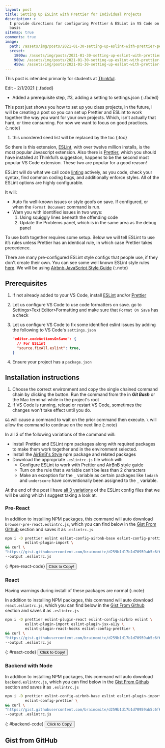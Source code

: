 ```yaml
---
layout: post
title: Setting Up ESLint with Prettier for Individual Projects
description: >
  I provide directions for configuring Prettier & ESLint in VS Code on a project
  basis
sitemap: true
comments: true
image:
  path: /assets/img/posts/2021-01-30-setting-up-eslint-with-prettier-per-project/cover.png
  srcset:
    1800w: /assets/img/posts/2021-01-30-setting-up-eslint-with-prettier-per-project/cover.png
    900w: /assets/img/posts/2021-01-30-setting-up-eslint-with-prettier-per-project/cover@0,5x.png
    450w: /assets/img/posts/2021-01-30-setting-up-eslint-with-prettier-per-project/cover@0,25x.png
---
```


This post is intended primarily for students at
[Thinkful](https://www.thinkful.com/).

Edit - 2/1/2021 {:.faded}

- Added a prerequisite step, #3, adding a setting to settings.json {:.faded}

This post just shows you how to set up you class projects, in the future, I will
be creating a post so you can set up Prettier and ESLint to work together the
way you want for your own projects. Which, isn't actually that hard, or time
consuming. For now we want to focus on good practices. {:.note}

1. this unordered seed list will be replaced by the toc {:toc}

So there is this extension,
[ESLint](https://marketplace.visualstudio.com/items?itemName=dbaeumer.vscode-eslint),
with over twelve million installs, is the most popular Javascript extension.
Also there is
[Prettier](https://marketplace.visualstudio.com/items?itemName=esbenp.prettier-vscode),
which you should have installed at Thinkful’s suggestion, happens to be the
second most popular VS Code extension. These two are popular for a good reason!

ESLint will do what we call code
[linting](<https://en.wikipedia.org/wiki/Lint_(software)>) actively, as you
code, check your syntax, find common coding bugs, and additionally enforce
styles. All of the ESLint options are highly configurable.

It will:

- Auto fix well-known issues or style goofs on save. If configured, or when the
  `Format Document` command is run.
- Warn you with identified issues in two ways:
  1.  Using squiggly lines beneath the offending code
  2.  Update the Problems panel, which is in the same area as the debug panel

To use both together requires some setup. Below we will tell ESLint to use it’s
rules unless Prettier has an identical rule, in which case Prettier takes
precedence.

There are many pre-configured ESLint style configs that people use, if they
don't create their own. You can see some well known ESLint style rules
[here](https://github.com/dustinspecker/awesome-eslint#configs-by-well-known-companiesorganizations).
We will be using
[Airbnb JavaScript Style Guide](https://github.com/airbnb/javascript) {:.note}

## Prerequisites

1.  If not already added to your VS Code, install
    [ESLint](https://marketplace.visualstudio.com/items?itemName=dbaeumer.vscode-eslint)
    and/or
    [Prettier](https://marketplace.visualstudio.com/items?itemName=esbenp.prettier-vscode)
2.  Let us configure VS Code to use code formatters on save. go to Settings>Text
    Editor>Formatting and make sure that `Format On Save` has a check
3.  Let us configure VS Code to fix some identified eslint issues by adding the
    following to VS Code's `settings.json`

    ```json
    "editor.codeActionsOnSave": {
      // For ESLint
      "source.fixAll.eslint": true,
    }
    ```

4.  Ensure your project has a `package.json`

## Installation instructions

1. Choose the correct environment and copy the single chained command chain by
   clicking the button. Run the command from the in **_Git Bash_** or the Mac
   terminal while in the project's root
2. If VS Code is running, reload or restart VS Code, sometimes the changes won't
   take effect until you do.

`&&` will cause a command to wait on the prior command then execute. `\` will
allow the command to continue on the next line {:.note}

In all 3 of the following variations of the command will:

- Install Prettier and ESLint npm packages along with required packages to make
  them work together and in the environment selected.
- Install the
  [AirBnB's Style](https://github.com/airbnb/javascript/tree/master/packages/eslint-config-airbnb)
  npm package and related packages
- Download the appropriate `.eslintrc.js` file which will:
  - Configure ESLint to work with Prettier and AirBnB style guide
  - Turn on the rule that a variable can't be less than 2 characters
  - Make an exception for the `_` variable as certain packages like `lodash` and
    `underscore` have conventionally been assigned to the `_` variable.

At the end of the post I have [all 3 variations](#gist-from-github) of the
ESLint config files that we will be using which I suggest taking a look at.

### Pre-React

In addition to installing NPM packages, this command will auto download
`browser-pre-react.eslintrc.js`, which you can find below in the
[Gist From Github](#gist-from-github) section and saves it as `.eslintrc.js`

```bash
npm i -D prettier eslint eslint-config-airbnb-base eslint-config-prettier \
         eslint-plugin-import \
&& curl \
"https://gist.githubusercontent.com/brainomite/d259b1d17b1d70959ab5c6f6ecd019a9/raw/d9e331cc63a943298132ab7ee4a150330d636a37/browser-pre-react.eslintrc.js" \
--output .eslintrc.js
```

{: #pre-react-code}
<button id="pre-react-btn" onClick="codeCopyHandler('pre-react-code', 'pre-react-btn')">Click
to Copy!</button>

### React

Having warnings during install of these packages are normal {:.note}

In addition to installing NPM packages, this command will auto download
`react.eslintrc.js`, which you can find below in the
[Gist From Github](#gist-from-github) section and saves it as `.eslintrc.js`

```bash
npm i -D prettier eslint-plugin-react eslint-config-airbnb eslint \
         eslint-plugin-import eslint-plugin-jsx-a11y \
         eslint-plugin-react-hooks eslint-config-prettier \
&& curl \
"https://gist.githubusercontent.com/brainomite/d259b1d17b1d70959ab5c6f6ecd019a9/raw/d3426bfa31a78ec68f7df36018b0f2aedfe51709/react.eslintrc.js" \
--output .eslintrc.js
```

{: #react-code}
<button id="react-btn" onClick="codeCopyHandler('react-code', 'react-btn')">Click
to Copy!</button>

### Backend with Node

In addition to installing NPM packages, this command will auto download
`backend.eslintrc.js`, which you can find below in the
[Gist From Github](#gist-from-github) section and saves it as `.eslintrc.js`

```bash
npm i -D prettier eslint-config-airbnb-base eslint eslint-plugin-import \
         eslint-config-prettier \
&& curl \
"https://gist.githubusercontent.com/brainomite/d259b1d17b1d70959ab5c6f6ecd019a9/raw/d9e331cc63a943298132ab7ee4a150330d636a37/backend.eslintrc.js" \
--output .eslintrc.js
```

{: #backend-code}
<button id="backend-btn" onClick="codeCopyHandler('backend-code', 'backend-btn')">Click
to Copy!</button>

## Gist from GitHub

<script src="https://gist.github.com/brainomite/d259b1d17b1d70959ab5c6f6ecd019a9.js"></script>

<script>
function codeCopyHandler(codeId, buttonId) {
  const code = document.querySelector(`#${codeId} code`).innerText;
  navigator.clipboard.writeText(code);
  const btn = document.querySelector("#" + buttonId);
  const oldText = btn.innerText;
  btn.innerText = "copied!";
  setTimeout(() => (btn.innerText = oldText), 1500);
}

</script>

<style>
/*!
* Gist DarkCode ver 0.2.0
* Copyright (c) 2017 KillerCodes.in
* License: Free to use with this file header ;)
* https://gist.github.com/adimancv/eb2f4b46d3c95e6b8fe4dd52375236b2
*/
.gist{font-size: 18px}.gist-meta, .gist-file, .octotree_toggle, ul.comparison-list > li.title,button.button, a.button, span.button, button.minibutton, a.minibutton,span.minibutton, .clone-url-button > .clone-url-link{background: linear-gradient(#202020, #181818) !important;border-color: #383838 !important;border-radius: 0 0 3px 3px !important;text-shadow: none !important;color: #b5b5b5 !important}.markdown-format pre, .markdown-body pre, .markdown-format .highlight pre,.markdown-body .highlight pre, body.blog pre, #facebox pre, .blob-expanded,.terminal, .copyable-terminal, #notebook .input_area, .blob-code-context,.markdown-format code, body.blog pre > code, .api pre, .api code,.CodeMirror,.highlight{background-color: #1D1F21!important;color: #C5C8C6!important}.gist .blob-code{padding: 1px 10px !important;text-align: left;background: #000;border: 0}::selection{background: #24890d;color: #fff;text-shadow: none}::-moz-selection{background: #24890d;color: #fff;text-shadow: none}.blob-num{padding: 10px 8px 9px;text-align: right;color: #6B6B6B!important;border: 0}.blob-code,.blob-code-inner{color: #C5C8C6!important}.pl-c,.pl-c span{color: #969896!important;font-style: italic!important}.pl-c1{color: #DE935F!important}.pl-cce{color: #DE935F!important}.pl-cn{color: #DE935F!important}.pl-coc{color: #DE935F!important}.pl-cos{color: #B5BD68!important}.pl-e{color: #F0C674!important}.pl-ef{color: #F0C674!important}.pl-en{color: #F0C674!important}.pl-enc{color: #DE935F!important}.pl-enf{color: #F0C674!important}.pl-enm{color: #F0C674!important}.pl-ens{color: #DE935F!important}.pl-ent{color: #B294BB!important}.pl-entc{color: #F0C674!important}.pl-enti{color: #F0C674!important;font-weight: 700!important}.pl-entm{color: #C66!important}.pl-eoa{color: #B294BB!important}.pl-eoac{color: #C66!important}.pl-eoac .pl-pde{color: #C66!important}.pl-eoai{color: #B294BB!important}.pl-eoai .pl-pde{color: #B294BB!important}.pl-eoi{color: #F0C674!important}.pl-k{color: #B294BB!important}.pl-ko{color: #B294BB!important}.pl-kolp{color: #B294BB!important}.pl-kos{color: #DE935F!important}.pl-kou{color: #DE935F!important}.pl-mai .pl-sf{color: #C66!important}.pl-mb{color: #B5BD68!important;font-weight: 700!important}.pl-mc{color: #B294BB!important}.pl-mh .pl-pdh{color: #DE935F!important}.pl-mi{color: #B294BB!important;font-style: italic!important}.pl-ml{color: #B5BD68!important}.pl-mm{color: #C66!important}.pl-mp{color: #81A2BE!important}.pl-mp1 .pl-sf{color: #81A2BE!important}.pl-mq{color: #DE935F!important}.pl-mr{color: #B294BB!important}.pl-ms{color: #B294BB!important}.pl-pdb{color: #B5BD68!important;font-weight: 700!important}.pl-pdc{color: #969896!important;font-style: italic!important}.pl-pdc1{color: #DE935F!important}.pl-pde{color: #DE935F!important}.pl-pdi{color: #B294BB!important;font-style: italic!important}.pl-pds{color: #B5BD68!important}.pl-pdv{color: #C66!important}.pl-pse{color: #DE935F!important}.pl-pse .pl-s2{color: #DE935F!important}.pl-s{color: #B294BB!important}.pl-s1{color: #B5BD68!important}.pl-s2{color: #c5c8c6!important}.pl-mp .pl-s3{color: #B294BB!important}.pl-s3{color: #81a2be!important}.pl-sc{color: #c5c8c6!important}.pl-scp{color: #DE935F!important}.pl-sf{color: #DAD085!important}.pl-smc{color: #F0C674!important}.pl-smi{color: #c5c8c6!important}.pl-smp{color: #c5c8c6!important}.pl-sok{color: #B294BB!important}.pl-sol{color: #B5BD68!important}.pl-som{color: #C66!important}.pl-sr{color: #C66!important}.pl-sra{color: #B294BB!important}.pl-src{color: #B294BB!important}.pl-sre{color: #B294BB!important}.pl-st{color: #B294BB!important}.pl-stj{color: #c5c8c6!important}.pl-stp{color: #DE935F!important}.pl-sv{color: #DE935F!important}.pl-v{color: #DE935F!important}.pl-vi{color: #DE935F!important}.pl-vo{color: #C66!important}.pl-vpf{color: #DE935F!important}.pl-mi1{color: #8F9D6A!important;background: rgba(0,64,0,.5)!important}.pl-mdht{color: #8F9D6A!important;background: rgba(0,64,0,.5)!important}.pl-md{color: #C66!important;background: rgba(64,0,0,.5)!important}.pl-mdhf{color: #C66!important;background: rgba(64,0,0,.5)!important}.pl-mdr{color: #DE935F!important;font-weight: 400!important}.pl-mdh{color: #C66!important;font-weight: 400!important}.pl-mdi{color: #C66!important;font-weight: 400!important}.pl-ib{background-color: #C66!important}.pl-id{background-color: #C66!important;color: #fff!important}.pl-ii{background-color: #C66!important;color: #fff!important}.pl-iu{background-color: #C66!important}.pl-mo{color: #c5c8c6!important}.pl-mri{color: #DE935F!important}.pl-ms1{background-color: #c5c8c6!important}.pl-va{color: #DE935F!important}.pl-vpu{color: #DE935F!important}.pl-entl{color: #c5c8c6!important}.CodeMirror-gutters{background: #222!important;border-right: 1px solid #484848!important}.CodeMirror-guttermarker{color: #fff!important}.CodeMirror-guttermarker-subtle{color: #aaa!important}.CodeMirror-linenumber{color: #aaa!important}.CodeMirror-cursor{border-left: 1px solid #fff!important}.CodeMirror-activeline-background{background: #27282E!important}.CodeMirror-matchingbracket{outline: 1px solid grey!important;color: #fff!important}.cm-keyword{color: #f9ee98!important}.cm-atom{color: #FC0!important}.cm-number{color: #ca7841!important}.cm-def{color: #8DA6CE!important}.cm-variable-2,span.cm-tag{color: #607392!important}.cm-variable-3,span.cm-def{color: #607392!important}.cm-operator{color: #cda869!important}.cm-comment{color: #777!important;font-style: italic!important;font-weight: 400!important}.cm-string{color: #8f9d6a!important}.cm-string-2{color: #bd6b18!important}.cm-meta{background-color: #141414!important;color: #f7f7f7!important}.cm-builtin{color: #cda869!important}.cm-tag{color: #997643!important}.cm-attribute{color: #d6bb6d!important}.cm-header{color: #FF6400!important}.cm-hr{color: #AEAEAE!important}.cm-link{color: #ad9361!important;font-style: italic!important;text-decoration: none!important}.cm-error{border-bottom: 1px solid red!important}#notebook .highlight table{background: #1d1f21!important;color: #c5c8c6!important}.highlight .hll{background-color: #373b41!important}.highlight .c{color: #969896!important}.highlight .err{color: #c66!important}.highlight .k{color: #b294bb!important}.highlight .l{color: #de935f!important}.highlight .h,.highlight .n{color: #c5c8c6!important}.highlight .o{color: #8abeb7!important}.highlight .p{color: #c5c8c6!important}.highlight .cm{color: #969896!important}.highlight .cp{color: #969896!important}.highlight .c1{color: #969896!important}.highlight .cs{color: #969896!important}.highlight .gd{color: #c66!important}.highlight .ge{font-style: italic!important}.highlight .gh{color: #c5c8c6!important;font-weight: 700!important}.highlight .gi{color: #b5bd68!important}.highlight .gp{color: #969896!important;font-weight: 700!important}.highlight .gs{font-weight: 700!important}.highlight .gu{color: #8abeb7!important;font-weight: 700!important}.highlight .kc{color: #b294bb!important}.highlight .kd{color: #b294bb!important}.highlight .kn{color: #8abeb7!important}.highlight .kp{color: #b294bb!important}.highlight .kr{color: #b294bb!important}.highlight .kt{color: #f0c674!important}.highlight .ld{color: #b5bd68!important}.highlight .m{color: #de935f!important}.highlight .s{color: #b5bd68!important}.highlight .na{color: #81a2be!important}.highlight .nb{color: #c5c8c6!important}.highlight .nc{color: #f0c674!important}.highlight .no{color: #c66!important}.highlight .nd{color: #8abeb7!important}.highlight .ni{color: #c5c8c6!important}.highlight .ne{color: #c66!important}.highlight .nf{color: #81a2be!important}.highlight .nl{color: #c5c8c6!important}.highlight .nn{color: #f0c674!important}.highlight .nx{color: #81a2be!important}.highlight .py{color: #c5c8c6!important}.highlight .nt{color: #8abeb7!important}.highlight .nv{color: #c66!important}.highlight .ow{color: #8abeb7!important}.highlight .w{color: #c5c8c6!important}.highlight .mf{color: #de935f!important}.highlight .mh{color: #de935f!important}.highlight .mi{color: #de935f!important}.highlight .mo{color: #de935f!important}.highlight .sb{color: #b5bd68!important}.highlight .sc{color: #c5c8c6!important}.highlight .sd{color: #969896!important}.highlight .s2{color: #b5bd68!important}.highlight .se{color: #de935f!important}.highlight .sh{color: #b5bd68!important}.highlight .si{color: #de935f!important}.highlight .sx{color: #b5bd68!important}.highlight .sr{color: #b5bd68!important}.highlight .s1{color: #b5bd68!important}.highlight .ss{color: #b5bd68!important}.highlight .bp{color: #c5c8c6!important}.highlight .vc{color: #c66!important}.highlight .vg{color: #c66!important}.highlight .vi{color: #c66!important}.highlight .il{color: #de935f!important}
</style>
